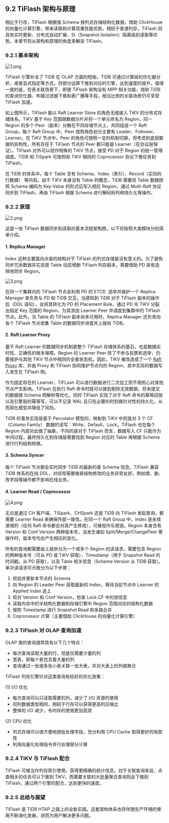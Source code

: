 ## 9.2 TiFlash 架构与原理
相比于行存，TiFlash 根据强 Schema 按列式存储结构化数据，借助 ClickHouse 的向量化计算引擎，带来读取和计算双重性能优势。相较于普通列存，TiFlash 则具有实时更新、分布式自动扩展、SI（Snapshot Isolation）隔离级别读取等优势。本章节将从架构和原理的角度来解读 TiFlash。

### 9.2.1 基本架构
![1.png](res/session1/chapter9/tiflash-architecture/1.png)

TiFlash 引擎补全了 TiDB 在 OLAP 方面的短板。TiDB 可通过计算层的优化器分析，或者显式指定等方式，将部分运算下推到对应的引擎，达到速度的提升。值得一提的是，在表关联场景下，即便 TiFlash 架构没有 MPP 相关功能，借助 TiDB 的查询优化器、布隆过滤器下推和表广播等手段，相当比例的关联场景仍可享受 TiFlash 加速。

如上图所示，TiFlash 能以 Raft Learner Store 的角色无缝接入 TiKV 的分布式存储体系。TiKV 基于 Key 范围做数据分片并将一个单元命名为 Region，同一 Region 的多个 Peer（副本）分散在不同存储节点上，共同组成一个 Raft Group。每个 Raft Group 中，Peer 按照角色划分主要有 Leader、Follower、Learner。在 TiKV 节点中，Peer 的角色可按照一定的机制切换，但考虑到底层数据的异构性，所有存在于 TiFlash 节点的 Peer 都只能是 Learner（在协议层保证）。TiFlash 对外可以视作特殊的 TiKV 节点，接受 PD 对于 Region 的统一管理调度。TiDB 和 TiSpark 可按照和 TiKV 相同的 Coprocessor 协议下推任务到 TiFlash。

在 TiDB 的体系中，每个 Table 含有 Schema、Index（索引）、Record（实际的行数据） 等内容。由于 TiKV 本身没有 Table 的概念，TiDB 需要将 Table 数据按照 Schema 编码为 Key-Value 的形式后写入相应 Region，通过 Multi-Raft 协议同步到 TiFlash，再由 TiFlash 根据 Schema 进行解码拆列和持久化等操作。

### 9.2.2 原理
![2.png](res/session1/chapter9/tiflash-architecture/2.png)

这是一张 TiFlash 数据同步到读取的基本流程架构图，以下将按照大类模块分别简单介绍。

#### 1. Replica Manager
Index 这种主要面向点查的结构对于 TiFlash 的列式存储是没有意义的。为了避免同步冗余数据并实现按 Table 动态增删 TiFlash 列存副本，需要借助 PD 来有选择地同步 Region。

![3.png](res/session1/chapter9/tiflash-architecture/3.png)

在同一个集群内的 TiFlash 节点会利用 PD 的 ETCD  选举并维护一个 Replica Manager 来负责与 PD 和 TiDB 交互。当感知到 TiDB 对于 TiFlash 副本的操作后（DDL 语句），会将其转化为 PD 的 Placement Rule，通过 PD 令 TiKV 分裂出指定 Key 范围的 Region，为其添加 Learner Peer 并调度到集群中的 TiFlash 节点。此外，当 Table 的 TiFlash 副本尚未可用时，Replica Manager 还负责向各个 TiFlash 节点收集 Table 的数据同步进度并上报给 TiDB。

#### 2. Raft Learner Proxy
基于 Raft Learner 的数据同步机制是整个 TiFlash 存储体系的基石，也是数据实时性、正确性的根本保障。Region 的 Learner Peer 除了不参与投票和选举，仍要维护与其他 TiKV 节点中相同的全套状态机。因此，TiKV 被改造成了一个 [Raft Proxy](https://github.com/solotzg/tikv/tree/tiflash-proxy-master) 库，并由 Proxy 和 TiFlash 协同维护节点内的 Region，其中实际的数据写入发生在 TiFlash 侧。

作为固定存在的 Learner，TiFLash 可以进行数据进行二次加工而不用担心对其他节点产生影响。TiFlash 在执行 Raft 命令时就可以做到剔除无效数据，将未提交的数据按 Schema 预解析等优化。同时 TiFlash 实现了对于 Raft 命令的幂等回放以及引擎层的幂等写，可以不记录 WAL 且只在必要的时刻做针对性的持久化，从而简化模型并降低了风险。

TiDB 的事务实现是基于 Percolator 模型的，映射到 TiKV 中则是对 3 个 CF（Column Family） 数据的读写：Write、Default、Lock。TiFlash 也在每个 Region 内部对此做了抽象，不同的是对于 TiFlash 而言，数据写入 CF 只能作为中间过程，最终持久化到存储层需要找到 Region 对应的 Table 再根据 Schema 进行行列结构转换。

#### 3. Schema Syncer
每个 TiFlash 节点都会实时同步 TiDB 的最新的表 Schema 信息。TiFlash 兼容 TiDB 体系的在线 DDL，对经常需要做表结构修改的业务非常友好，例如增、删、改字段等操作都不影响在线业务。

#### 4. Learner Read / Coprocessor
![4.png](res/session1/chapter9/tiflash-architecture/4.png)

无论是通过 CH 客户端、TiSpark、CHSpark 还是 TiDB 向 TiFlash 发起查询，都需要 Learner Read 来确保外部一致性。在同一个 Raft Group 中，Index 是永续递增的（任何 Raft 命令都会对其产生修改），可被视作乐观锁。Region 本身含有 Version 和 Conf Version 两种版本号，当发生诸如 Split/Merge/ChangePeer 等操作时，版本号均会产生相应的变化。

所有的查询都需要由上层拆分为一个或多个 Region 的读请求，需要包含 Region 的两种版本号（可从 PD 或 TiKV 获取），Timestamp（用于 Snapshot Read 的时间戳，从 PD 获取），以及 Table 相关信息（Schema Version 从 TiDB 获取）。单次读请求可大致分为以下步骤：

1. 校验并更新本节点的 Schema
2. 向 Region 的 Leader Peer 获取最新的 Index，等待当前节点中 Learner 的 Applied Index 追上
3. 校对 Version 和 Conf Version，检查 Lock CF 中的锁信息
4. 读取内存中的半结构化数据和存储引擎中 Region 范围对应的结构化数据
5. 按照 Timestamp 进行 Snapshot Read 和多路合并
6. Coprocessor 计算（主要借助 ClickHouse 的向量化计算引擎）

### 9.2.3 TiFlash 对 OLAP 查询加速
OLAP 类的查询通常具有以下几个特点：

* 每次查询读取大量的行，但是仅需要少量的列
* 宽表，即每个表包含着大量的列
* 查询通过一张或多张小表关联一张大表，并对大表上的列做聚合

TiFlash 列存引擎针对这类查询有较好的优化效果：

(1) I/O 优化

* 每次查询可以只读取需要的列，减少了 I/O 资源的使用
* 同列数据类型相同，相较于行存可以获得更高的压缩比
* 整体的 I/O 减少，令内存的使用更加高效

(2) CPU 优化

* 列式存储可以很方便地按批处理字段，充分利用 CPU Cache 取得更好的局部性
* 利用向量化处理指令并行处理部分计算
 
### 9.2.4 TiKV 与 TiFlash 配合
TiFlash 可被当作列存索引使用，获得更精确的统计信息。对于关联查询来说，点查相关的任务可以下推到 TiKV，而需要关联的大批量聚合查询则会下推到TiFlash，通过两个引擎的配合，达到更快的速度。

### 9.2.5 总结与展望

TiFlash 是 TiDB HTAP 之路上的全新实践。这套架构体系也将伴随生产环境的使用不断演化发展，进而为用户解决更多问题。
